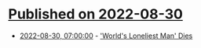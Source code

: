 # [Published on 2022-08-30](index.md)

* [2022-08-30, 07:00:00](https://news.slashdot.org/story/22/08/29/2214220/worlds-loneliest-man-dies?utm_source=rss1.0mainlinkanon&utm_medium=feed) - ['World's Loneliest Man' Dies](https://news.slashdot.org/story/22/08/29/2214220/worlds-loneliest-man-dies?utm_source=rss1.0mainlinkanon&utm_medium=feed)
